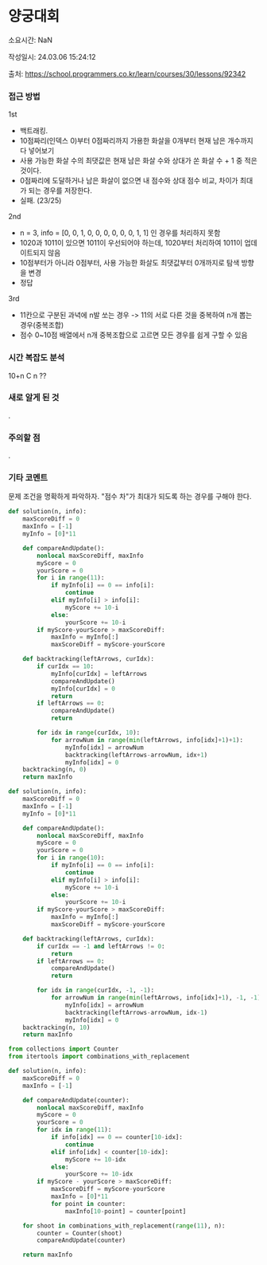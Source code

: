 # 양궁대회

소요시간: NaN

작성일시: 24.03.06 15:24:12

출처: https://school.programmers.co.kr/learn/courses/30/lessons/92342

### 접근 방법
1st
- 백트래킹.
- 10점짜리(인덱스 0)부터 0점짜리까지 가용한 화살을 0개부터 현재 남은 개수까지 다 넣어보기
- 사용 가능한 화살 수의 최댓값은 현재 남은 화살 수와 상대가 쏜 화살 수 + 1 중 적은 것이다.
- 0점짜리에 도달하거나 남은 화살이 없으면 내 점수와 상대 점수 비교, 차이가 최대가 되는 경우를 저장한다.
- 실패. (23/25)

2nd
- n = 3, info = [0, 0, 1, 0, 0, 0, 0, 0, 0, 1, 1] 인 경우를 처리하지 못함
- 1020과 1011이 있으면 1011이 우선되어야 하는데, 1020부터 처리하여 1011이 업데이트되지 않음
- 10점부터가 아니라 0점부터, 사용 가능한 화살도 최댓값부터 0개까지로 탐색 방향을 변경
- 정답

3rd
- 11칸으로 구분된 과녁에 n발 쏘는 경우 -> 11의 서로 다른 것을 중복하여 n개 뽑는 경우(중복조합)
- 점수 0~10점 배열에서 n개 중복조합으로 고르면 모든 경우를 쉽게 구할 수 있음

### 시간 복잡도 분석
10+n C n ??

### 새로 알게 된 것
.

### 주의할 점
.

### 기타 코멘트
문제 조건을 명확하게 파악하자. "점수 차"가 최대가 되도록 하는 경우를 구해야 한다.

```python
def solution(n, info):
    maxScoreDiff = 0
    maxInfo = [-1]
    myInfo = [0]*11

    def compareAndUpdate():
        nonlocal maxScoreDiff, maxInfo
        myScore = 0
        yourScore = 0
        for i in range(11):
            if myInfo[i] == 0 == info[i]:
                continue
            elif myInfo[i] > info[i]:
                myScore += 10-i
            else:
                yourScore += 10-i
        if myScore-yourScore > maxScoreDiff:
            maxInfo = myInfo[:]
            maxScoreDiff = myScore-yourScore

    def backtracking(leftArrows, curIdx):
        if curIdx == 10:
            myInfo[curIdx] = leftArrows
            compareAndUpdate()
            myInfo[curIdx] = 0
            return
        if leftArrows == 0:
            compareAndUpdate()
            return

        for idx in range(curIdx, 10):
            for arrowNum in range(min(leftArrows, info[idx]+1)+1):
                myInfo[idx] = arrowNum
                backtracking(leftArrows-arrowNum, idx+1)
                myInfo[idx] = 0
    backtracking(n, 0)
    return maxInfo
```
```python
def solution(n, info):
    maxScoreDiff = 0
    maxInfo = [-1]
    myInfo = [0]*11

    def compareAndUpdate():
        nonlocal maxScoreDiff, maxInfo
        myScore = 0
        yourScore = 0
        for i in range(10):
            if myInfo[i] == 0 == info[i]:
                continue
            elif myInfo[i] > info[i]:
                myScore += 10-i
            else:
                yourScore += 10-i
        if myScore-yourScore > maxScoreDiff:
            maxInfo = myInfo[:]
            maxScoreDiff = myScore-yourScore

    def backtracking(leftArrows, curIdx):
        if curIdx == -1 and leftArrows != 0:
            return
        if leftArrows == 0:
            compareAndUpdate()
            return

        for idx in range(curIdx, -1, -1):
            for arrowNum in range(min(leftArrows, info[idx]+1), -1, -1):
                myInfo[idx] = arrowNum
                backtracking(leftArrows-arrowNum, idx-1)
                myInfo[idx] = 0
    backtracking(n, 10)
    return maxInfo
```
```python
from collections import Counter
from itertools import combinations_with_replacement

def solution(n, info):
    maxScoreDiff = 0
    maxInfo = [-1]

    def compareAndUpdate(counter):
        nonlocal maxScoreDiff, maxInfo
        myScore = 0
        yourScore = 0
        for idx in range(11):
            if info[idx] == 0 == counter[10-idx]:
                continue
            elif info[idx] < counter[10-idx]:
                myScore += 10-idx
            else:
                yourScore += 10-idx
        if myScore - yourScore > maxScoreDiff:
            maxScoreDiff = myScore-yourScore
            maxInfo = [0]*11
            for point in counter:
                maxInfo[10-point] = counter[point]

    for shoot in combinations_with_replacement(range(11), n):
        counter = Counter(shoot)
        compareAndUpdate(counter)

    return maxInfo
```
